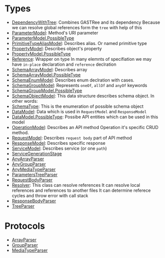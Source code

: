 # Types

  - [DependencyWithTree](/DependencyWithTree):
    Combines GASTRee and its dependency
    Because we can resolve global references form the `tree` with help of this
  - [ParameterModel](/ParameterModel):
    Method's URI parameter
  - [ParameterModel.PossibleType](/ParameterModel_PossibleType)
  - [PrimitiveTypeAliasModel](/PrimitiveTypeAliasModel):
    Describes alias. Or named primitive type
  - [PropertyModel](/PropertyModel):
    Describes object's property
  - [PropertyModel.PossibleType](/PropertyModel_PossibleType)
  - [Reference](/Reference):
    Wrapper on type
    In many elemnts of specifiation we may have `in-place` declaration
    and `reference` declration
  - [SchemaArrayModel](/SchemaArrayModel):
    Describes array
  - [SchemaArrayModel.PossibleType](/SchemaArrayModel_PossibleType)
  - [SchemaEnumModel](/SchemaEnumModel):
    Describes enum declration with cases.
  - [SchemaGroupModel](/SchemaGroupModel):
    Represents `oneOf`, `allOf` and `anyOf` keywords
  - [SchemaGroupModel.PossibleType](/SchemaGroupModel_PossibleType)
  - [SchemaObjectModel](/SchemaObjectModel):
    This data structure describes schema object.
    In other words:
  - [SchemaType](/SchemaType):
    This is the enumeration of possible schema object
  - [DataModel](/DataModel):
    Data which is used in `RequestModel` and `ResponseModel`
  - [DataModel.PossibleType](/DataModel_PossibleType):
    Possibe API entities which can be used in this model
  - [OperationModel](/OperationModel):
    Describes an API method
    Operation it's specific CRUD method.
  - [RequestModel](/RequestModel):
    Describes `request body` part of API method
  - [ResponseModel](/ResponseModel):
    Describes specific response
  - [ServiceModel](/ServiceModel):
    Describes service (or one `path`)
  - [ServiceGenerationStage](/ServiceGenerationStage)
  - [AnyArrayParser](/AnyArrayParser)
  - [AnyGroupParser](/AnyGroupParser)
  - [AnyMediaTypeParser](/AnyMediaTypeParser)
  - [ParametersTreeParser](/ParametersTreeParser)
  - [RequestBodyParser](/RequestBodyParser)
  - [Resolver](/Resolver):
    This class can resolve references
    It can resolve local references and references to another files
    It can determine referece cycles and throw error with call stack
  - [ResponseBodyParser](/ResponseBodyParser)
  - [TreeParser](/TreeParser)

# Protocols

  - [ArrayParser](/ArrayParser)
  - [GroupParser](/GroupParser)
  - [MediaTypeParser](/MediaTypeParser)
